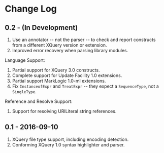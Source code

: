 # Change Log

## 0.2 - (In Development)

1.  Use an annotator -- not the parser -- to check and report constructs from a
    different XQuery version or extension.
2.  Improved error recovery when parsing library modules.

Language Support:

1.  Partial support for XQuery 3.0 constructs.
2.  Complete support for Update Facility 1.0 extensions.
3.  Partial support MarkLogic 1.0-ml extensions.
4.  Fix `InstanceofExpr` and `TreatExpr` -- they expect a `SequenceType`, not a
    `SingleType`.

Reference and Resolve Support:

1.  Support for resolving URILiteral string references.

## 0.1 - 2016-09-10

1.  XQuery file type support, including encoding detection.
2.  Conforming XQuery 1.0 syntax highlighter and parser.
